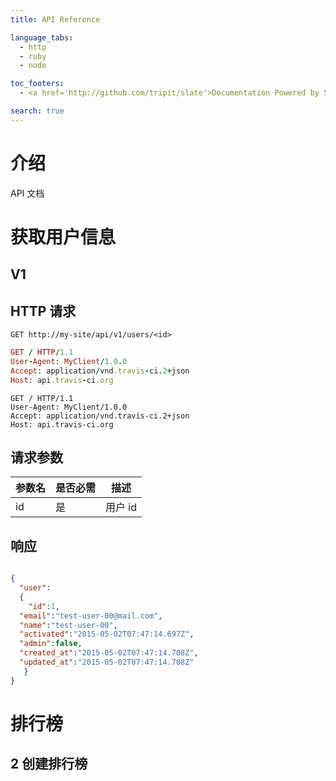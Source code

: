 ```yaml
---
title: API Reference

language_tabs:
  - http
  - ruby
  - node

toc_footers:
  - <a href='http://github.com/tripit/slate'>Documentation Powered by Slate</a>

search: true
---
```


# 介绍

API 文档

# 获取用户信息

## V1

## HTTP 请求

`GET http://my-site/api/v1/users/<id>`

```ruby
GET / HTTP/1.1
User-Agent: MyClient/1.0.0
Accept: application/vnd.travis-ci.2+json
Host: api.travis-ci.org
```
```http
GET / HTTP/1.1
User-Agent: MyClient/1.0.0
Accept: application/vnd.travis-ci.2+json
Host: api.travis-ci.org
```

## 请求参数

参数名 | 是否必需 | 描述
-----| --------| -------
id   |  是      | 用户 id|

## 响应

```json

{
  "user":
  {
    "id":1,
  "email":"test-user-00@mail.com",
  "name":"test-user-00",
  "activated":"2015-05-02T07:47:14.697Z",
  "admin":false,
  "created_at":"2015-05-02T07:47:14.708Z",
  "updated_at":"2015-05-02T07:47:14.708Z"
   }
}
```
# 排行榜

## 2 创建排行榜


